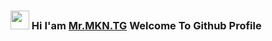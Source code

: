 ### <img src="https://github.com/Mo-Tech-MRK-YT/Mo-Tech-MRK-YT/blob/main/gifs/Hi.gif" width="30px"> Hi I'am [Mr.MKN.TG](https://github.com/MrMKN) Welcome To Github Profile





